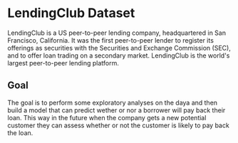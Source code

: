 # LendingClub Dataset
LendingClub is a US peer-to-peer lending company, headquartered in San Francisco, California. It was the first peer-to-peer lender to register its offerings as securities with the Securities and Exchange Commission (SEC), and to offer loan trading on a secondary market. LendingClub is the world's largest peer-to-peer lending platform.

## Goal
The goal is to perform some exploratory analyses on the daya and then build a model that can predict wether or nor a borrower will pay back their loan. This way in the future when the company gets a new potential customer they can assess whether or not the customer is likely to pay back the loan.

